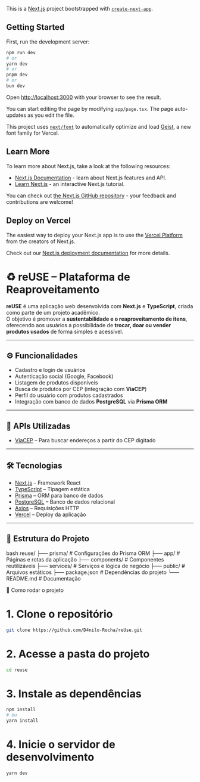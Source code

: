 This is a [Next.js](https://nextjs.org) project bootstrapped with [`create-next-app`](https://nextjs.org/docs/app/api-reference/cli/create-next-app).

## Getting Started

First, run the development server:

```bash
npm run dev
# or
yarn dev
# or
pnpm dev
# or
bun dev
```

Open [http://localhost:3000](http://localhost:3000) with your browser to see the result.

You can start editing the page by modifying `app/page.tsx`. The page auto-updates as you edit the file.

This project uses [`next/font`](https://nextjs.org/docs/app/building-your-application/optimizing/fonts) to automatically optimize and load [Geist](https://vercel.com/font), a new font family for Vercel.

## Learn More

To learn more about Next.js, take a look at the following resources:

- [Next.js Documentation](https://nextjs.org/docs) - learn about Next.js features and API.
- [Learn Next.js](https://nextjs.org/learn) - an interactive Next.js tutorial.

You can check out [the Next.js GitHub repository](https://github.com/vercel/next.js) - your feedback and contributions are welcome!

## Deploy on Vercel

The easiest way to deploy your Next.js app is to use the [Vercel Platform](https://vercel.com/new?utm_medium=default-template&filter=next.js&utm_source=create-next-app&utm_campaign=create-next-app-readme) from the creators of Next.js.

Check out our [Next.js deployment documentation](https://nextjs.org/docs/app/building-your-application/deploying) for more details.


# ♻️ reUSE – Plataforma de Reaproveitamento

**reUSE** é uma aplicação web desenvolvida com **Next.js** e **TypeScript**, criada como parte de um projeto acadêmico.  
O objetivo é promover a **sustentabilidade e o reaproveitamento de itens**, oferecendo aos usuários a possibilidade de **trocar, doar ou vender produtos usados** de forma simples e acessível.

---

## ⚙️ Funcionalidades

- Cadastro e login de usuários  
- Autenticação social (Google, Facebook)  
- Listagem de produtos disponíveis  
- Busca de produtos por CEP (integração com **ViaCEP**)  
- Perfil do usuário com produtos cadastrados  
- Integração com banco de dados **PostgreSQL** via **Prisma ORM**  

---

## 🔗 APIs Utilizadas

- [ViaCEP](https://viacep.com.br) – Para buscar endereços a partir do CEP digitado  

---

## 🛠️ Tecnologias

- [Next.js](https://nextjs.org/) – Framework React  
- [TypeScript](https://www.typescriptlang.org/) – Tipagem estática  
- [Prisma](https://www.prisma.io/) – ORM para banco de dados  
- [PostgreSQL](https://www.postgresql.org/) – Banco de dados relacional  
- [Axios](https://axios-http.com/) – Requisições HTTP  
- [Vercel](https://vercel.com/) – Deploy da aplicação  

---

## 📂 Estrutura do Projeto

bash
reuse/
 ├── prisma/              # Configurações do Prisma ORM
 ├── app/                 # Páginas e rotas da aplicação
 ├── components/          # Componentes reutilizáveis
 ├── services/            # Serviços e lógica de negócio
 ├── public/              # Arquivos estáticos
 ├── package.json         # Dependências do projeto
 └── README.md            # Documentação


🚀 Como rodar o projeto

# 1. Clone o repositório
```bash
git clone https://github.com/D4nilo-Rocha/reUse.git
```
# 2. Acesse a pasta do projeto
```bash
cd reuse
```
# 3. Instale as dependências
```bash
npm install
# ou
yarn install
```
# 4. Inicie o servidor de desenvolvimento
```bash
yarn dev
```

